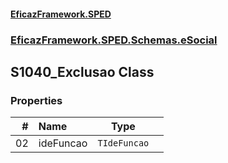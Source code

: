 #### [EficazFramework.SPED](EficazFrameworkSPED.md 'EficazFramework SPED')
### [EficazFramework.SPED.Schemas.eSocial](EficazFramework.SPED.Schemas.eSocial.md 'EficazFramework.SPED.Schemas.eSocial')

## S1040_Exclusao Class
### Properties

| # | Name | Type | |
| ---: | :--- | :---: | :--- |
| 02 | ideFuncao | `TIdeFuncao` |  |
